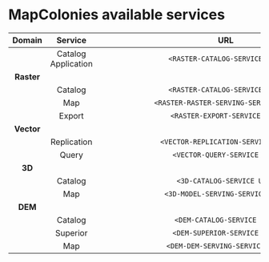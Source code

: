 # MapColonies available services

|   Domain   	|       Service       	|                  URL                  	|
|:----------:	|:-------------------:	|:-------------------------------------:	|
|            	| Catalog Application 	| `<RASTER-CATALOG-SERVICE_URL>`        	|
| **Raster** 	|                     	|                                       	|
|            	| Catalog             	| `<RASTER-CATALOG-SERVICE_URL>`        	|
|            	| Map                 	| `<RASTER-RASTER-SERVING-SERVICE_URL>` 	|
|            	| Export              	| `<RASTER-EXPORT-SERVICE_URL>`         	|
| **Vector** 	|                     	|                                       	|
|            	| Replication         	| `<VECTOR-REPLICATION-SERVICE_URL>`    	|
|            	| Query               	| `<VECTOR-QUERY-SERVICE_URL>`          	|
| **3D**     	|                     	|                                       	|
|            	| Catalog             	| `<3D-CATALOG-SERVICE_URL>`            	|
|            	| Map                 	| `<3D-MODEL-SERVING-SERVICE_URL>`      	|
| **DEM**        	|                     	|                                       	|
|            	| Catalog             	| `<DEM-CATALOG-SERVICE_URL>`           	|
|            	| Superior            	| `<DEM-SUPERIOR-SERVICE_URL>`          	|
|            	| Map                 	| `<DEM-DEM-SERVING-SERVICE_URL>`       	|
<style>
  table code {
    white-space: nowrap;
    overflow: hidden;
    text-overflow: ellipsis;
    width: 500px !important;
    display: block;
  }
</style>
<script>
var copy = function(target) {
    var textArea = document.createElement('textarea')
    textArea.setAttribute('style','width:1px;border:0;opacity:0;')
    document.body.appendChild(textArea)
    textArea.textContent = target.innerText
    textArea.select()
    document.execCommand('copy')
    document.body.removeChild(textArea)
}

// setTimeout(()=>{
  var pres = document.querySelectorAll("td code")
  pres.forEach(function(pre){
    var button = document.createElement("button")
    button.style.position = 'relative';
    button.style.top = '4px';
    button.style.height = '24px';
    // button.style.border = '0px';
    button.style.marginLeft = '10px';
    button.innerHTML = '<svg width="18" height="18" viewBox="0 0 24 24"><path d="M10 19h10v1h-10v-1zm14-13v18h-18v-6h-6v-18h18v6h6zm-18 0h10v-4h-14v14h4v-10zm16 2h-1.93c-.669 0-1.293.334-1.664.891l-1.406 2.109h-3.93l-1.406-2.109c-.371-.557-.995-.891-1.664-.891h-2v14h14v-14zm-12 6h10v-1h-10v1zm0 3h10v-1h-10v1z"/></svg>';
    pre.parentNode.nextSibling.nextSibling.appendChild(button);
    button.addEventListener('click', function(e){
      e.preventDefault()
      copy(pre)
    });
  })
// }, 2000);
</script>
